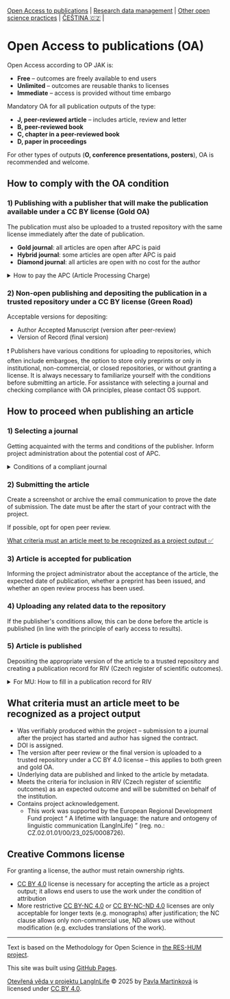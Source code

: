 [Open Access to publications](/osprinciples/open-access-en) | [Research data management](/osprinciples/sprava-dat-en) | [Other open science practices](/osprinciples/dalsi-postupy-en) | [ČEŠTINA 🇨🇿](/osprinciples/open-access) |

# Open Access to publications (OA)

Open Access according to OP JAK is: 
- **Free** – outcomes are freely available to end users
- **Unlimited** – outcomes are reusable thanks to licenses 
- **Immediate** – access is provided without time embargo

Mandatory OA for all publication outputs of the type: 
- **J, peer-reviewed article** – includes article, review and letter 
- **B, peer-reviewed book**
- **C, chapter in a peer-reviewed book**
- **D, paper in proceedings**

For other types of outputs (**O, conference presentations, posters**), OA is recommended and welcome.

## How to comply with the OA condition

### 1) Publishing with a publisher that will make the publication available under a CC BY license (Gold OA)
The publication must also be uploaded to a trusted repository with the same license immediately after the date of publication.

- **Gold journal**: all articles are open after APC is paid 
- **Hybrid journal**: some articles are open after APC is paid 
- **Diamond journal**: all articles are open with no cost for the author 

<details markdown="1">
  <summary>How to pay the APC (Article Processing Charge)</summary> 

  The fees for opening an article are around EUR 3,000 (it can be much more) and project funds are allocated for this purpose. It is possible to take advantage of discounts thanks to agreements with publishers within the Czechelib project – [instructions for authors](https://www.czechelib.cz/en/442-instructions-for-authors).
- For MU: Limited-number tokens are not allocated to project publications; discounts and fee waivers are available.

</details>

### 2) Non-open publishing and depositing the publication in a trusted repository under a CC BY license (Green Road)

Acceptable versions for depositing: 
- Author Accepted Manuscript (version after peer-review)
- Version of Record (final version)

❗ Publishers have various conditions for uploading to repositories, which often include embargoes, the option to store only preprints or only in institutional, non-commercial, or closed repositories, or without granting a license. It is always necessary to familiarize yourself with the conditions before submitting an article. For assistance with selecting a journal and checking compliance with OA principles, please contact OS support. 

## How to proceed when publishing an article

### 1) Selecting a journal 
Getting acquainted with the terms and conditions of the publisher. Inform project administration about the potential cost of APC.

<details markdown="1">
  <summary>Conditions of a compliant journal</summary> 

 - Publisher's terms and conditions allow the author to retain copyright ownership.
 - The article will be published with a CC BY 4.0 license (in case of Gold, Hybrid or Diamond journal).
 - Publisher allows for the Author Accepted Manuscript or the final version of the article to be deposited in a repository under a CC BY 4.0 license immediately after publication (no embargo period).

</details>

### 2) Submitting the article 
Create a screenshot or archive the email communication to prove the date of submission. The date must be after the start of your contract with the project.

If possible, opt for open peer review.

[What criteria must an article meet to be recognized as a project output ✅](/osprinciples/open-access-en/what-criteria-must-an-article-meet-to-be-recognized-as-a-project-output)

### 3) Article is accepted for publication
Informing the project administrator about the acceptance of the article, the expected date of publication, whether a preprint has been issued, and whether an open review process has been used.

### 4) Uploading any related data to the repository 
If the publisher's conditions allow, this can be done before the article is published (in line with the principle of early access to results).

### 5) Article is published 
Depositing the appropriate version of the article to a trusted repository and creating a publication record for RIV (Czech register of scientific outcomes).

<details markdown="1">
<summary>For MU: How to fill in a publication record for RIV</summary>

When creating a publication record in the [IS Publications app](https://is.muni.cz/auth/publikace/?lang=en) it is necessary to enter two codes in the relevant sections to ensure the correct attribution to the project: 
- CZ.02.01.01/00/23_025/0008726 as interní kód MU (not translated)
- EH23_025/0008726 as research and development project  
Other checkboxes remain unchecked, unless there is a combination of funding.

</details>

## What criteria must an article meet to be recognized as a project output
  
 - Was verifiably produced within the project – submission to a journal after the project has started and author has signed the contract.
 - DOI is assigned.
 - The version after peer review or the final version is uploaded to a trusted repository under a CC BY 4.0 license – this applies to both green and gold OA.
 - Underlying data are published and linked to the article by metadata.
 - Meets the criteria for inclusion in RIV (Czech register of scientific outcomes) as an expected outcome and will be submitted on behalf of the institution.
 - Contains project acknowledgement.
    - This work was supported by the European Regional Development Fund project “ A lifetime with language: the nature and ontogeny of linguistic communication (LangInLife) ” (reg. no.: CZ.02.01.01/00/23_025/0008726).

## Creative Commons license

For granting a license, the author must retain ownership rights.

- [CC BY 4.0](https://creativecommons.org/licenses/by/4.0/) license is necessary for accepting the article as a project output; it allows end users to use the work under the condition of attribution  
- More restrictive [CC BY-NC 4.0](https://creativecommons.org/licenses/by-nc/4.0/) or [CC BY-NC-ND 4.0](https://creativecommons.org/licenses/by-nc-nd/4.0/) licenses are only acceptable for longer texts (e.g. monographs) after justification; the NC clause allows only non-commercial use, ND allows use without modification (e.g. excludes translations of the work).

---

Text is based on the Methodology for Open Science in [the RES-HUM project](https://reshum.muni.cz).

This site was built using [GitHub Pages](https://pages.github.com/).

[Otevřená věda v projektu LangInLife](https://pavla-martinkova.github.io/osprinciples/) © 2025 by [Pavla Martinková](https://github.com/pavla-martinkova) is licensed under [CC BY 4.0](https://creativecommons.org/licenses/by/4.0/).
